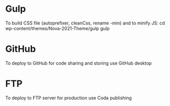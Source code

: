 # Gulp
To build CSS file (autoprefixer, cleanCss, rename -min) and to minify JS:
cd wp-content/themes/Nova-2021-Theme/gulp
gulp

# GitHub
To deploy to GitHub for code sharing and storing use GitHub desktop

# FTP
To deploy to FTP server for production use Coda publishing